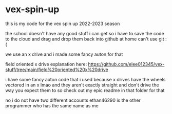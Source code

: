 # vex-spin-up
this is my code for the vex spin up 2022-2023 season

the school doesn't have any good stuff i can get so i have to save the code to the cloud and drag and drop them back into github at home
can't use git :(

we use an x drive and i made some fancy auton for that

field oriented x drive explanation here: https://github.com/elee012345/vex-stuff/tree/main/field%20oriented%20x%20drive

i have some fancy auton code that i used because x drives have the wheels vectored in an x lmao and they aren't exactly straight and don't drive the way you expect them to so check out my epic readme in that folder for that

no i do not have two different accounts ethan46290 is the other programmer who has the same name as me
